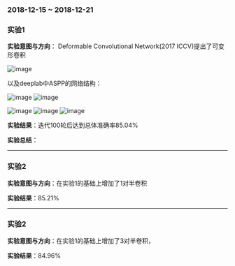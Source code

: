 ### 2018-12-15 ~ 2018-12-21

### **实验1**
**实验意图与方向**：
Deformable Convolutional Network(2017 ICCV)提出了可变形卷积

![image](https://github.com/3013216006/seminar/blob/master/18-10-24/kbx.png)

以及deeplab中ASPP的网络结构：

![image](https://github.com/3013216006/seminar/blob/master/18-10-24/aspp.png)
![image](https://github.com/3013216006/seminar/blob/master/18-10-24/aspp2.png)

![image](https://github.com/3013216006/seminar/blob/master/18-10-24/1.png)
![image](https://github.com/3013216006/seminar/blob/master/18-10-24/2.png)
![image](https://github.com/3013216006/seminar/blob/master/18-10-24/4.png)


**实验结果**：迭代100轮后达到总体准确率85.04%


**实验总结**：



---
### **实验2**

**实验意图与方向**：在实验1的基础上增加了1对半卷积

**实验结果**：85.21%


---
### **实验2**

**实验意图与方向**：在实验1的基础上增加了3对半卷积，

**实验结果**：84.96%



